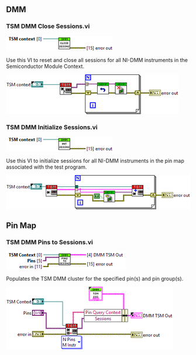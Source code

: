 ## **DMM**
### **TSM DMM Close Sessions.vi**
![alt text](/docs/images/DMM/TSM%20DMM%20Close%20Sessions.vic.png "TSM DMM Close Sessions.vi")

Use this VI to reset and close all sessions for all NI-DMM instruments in the Semiconductor Module Context.

![alt text](/docs/images/DMM/TSM%20DMM%20Close%20Sessions.vid.png "TSM DMM Close Sessions.vi")
### **TSM DMM Initialize Sessions.vi**
![alt text](/docs/images/DMM/TSM%20DMM%20Initialize%20Sessions.vic.png "TSM DMM Initialize Sessions.vi")

Use this VI to initialize sessions for all NI-DMM instruments in the pin map associated with the test program. 

![alt text](/docs/images/DMM/TSM%20DMM%20Initialize%20Sessions.vid.png "TSM DMM Initialize Sessions.vi")
## **Pin Map**
### **TSM DMM Pins to Sessions.vi**
![alt text](/docs/images/DMM/TSM%20DMM%20Pins%20to%20Sessions.vic.png "TSM DMM Pins to Sessions.vi")

Populates the TSM DMM cluster for the specified pin(s) and pin group(s).

![alt text](/docs/images/DMM/TSM%20DMM%20Pins%20to%20Sessions.vid.png "TSM DMM Pins to Sessions.vi")
